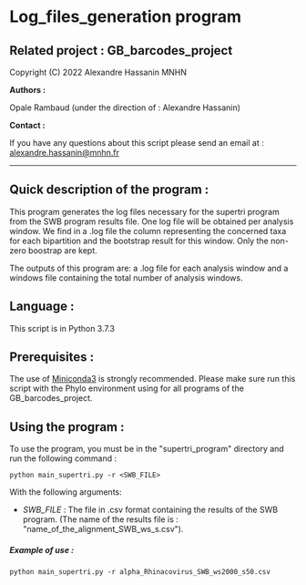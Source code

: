 # Log_files_generation program 

## Related project : GB_barcodes_project

Copyright (C) 2022 Alexandre Hassanin MNHN


__Authors :__

Opale Rambaud (under the direction of  : Alexandre Hassanin)


__Contact :__

If you have any questions about this script please send an email at : alexandre.hassanin@mnhn.fr

--------------------------------------------------------------------------------------------------------------------------------------------


## Quick description of the program : 

This program generates the log files necessary for the supertri program from the SWB program results file. One log file will be obtained per analysis window. 
We find in a .log file the column representing the concerned taxa for each bipartition and the bootstrap result for this window. Only the non-zero boostrap are kept. 

The outputs of this program are: a .log file for each analysis window and a windows file containing the total number of analysis windows. 


## Language :

This script is in Python 3.7.3

## Prerequisites : 

The use of [Miniconda3](https://docs.conda.io/en/latest/miniconda.html) is strongly recommended.
Please make sure run this script with the Phylo environment using for all programs of the GB_barcodes_project.


## Using the program : 

To use the program, you must be in the "supertri_program" directory and run the following command :

```
python main_supertri.py -r <SWB_FILE>
```

With the following arguments:

- *SWB_FILE* : The file in .csv format containing the results of the SWB program. 
(The name of the results file is : "name_of_the_alignment_SWB_ws_s.csv").


##### Example of use : 

```
python main_supertri.py -r alpha_Rhinacovirus_SWB_ws2000_s50.csv
```

